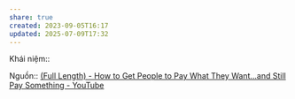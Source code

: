 ```yaml
---
share: true
created: 2023-09-05T16:17
updated: 2025-07-09T17:32
---
```

Khái niệm:: 

Nguồn:: [(Full Length) - How to Get People to Pay What They Want...and Still Pay Something - YouTube](https://youtu.be/-dSiSkjJSEY?si=OoQhMwgYqqO8ou45&t=3947)
